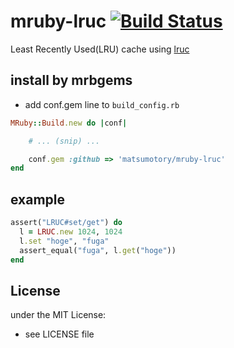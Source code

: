 # mruby-lruc   [![Build Status](https://travis-ci.org/matsumotory/mruby-lruc.svg?branch=master)](https://travis-ci.org/matsumotory/mruby-lruc)

Least Recently Used(LRU) cache using [lruc](https://github.com/willcannings/C-LRU-Cache)

## install by mrbgems
- add conf.gem line to `build_config.rb`

```ruby
MRuby::Build.new do |conf|

    # ... (snip) ...

    conf.gem :github => 'matsumotory/mruby-lruc'
end
```
## example
```ruby
assert("LRUC#set/get") do
  l = LRUC.new 1024, 1024
  l.set "hoge", "fuga"
  assert_equal("fuga", l.get("hoge"))
end
```

## License
under the MIT License:
- see LICENSE file
